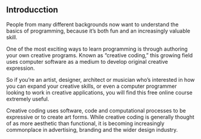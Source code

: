 ## Introducction 

People from many different backgrounds now want to understand the basics of programming, because it’s both fun and an increasingly valuable skill.

One of the most exciting ways to learn programming is through authoring your own creative programs. Known as “creative coding,” this growing field uses computer software as a medium to develop original creative expression.

So if you’re an artist, designer, architect or musician who’s interested in how you can expand your creative skills, or even a computer programmer looking to work in creative applications, you will find this free online course extremely useful.

Creative coding uses software, code and computational processes to be expressive or to create art forms. While creative coding is generally thought of as more aesthetic than functional, it is becoming increasingly commonplace in advertising, branding and the wider design industry.